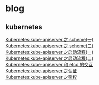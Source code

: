 # blog

## kubernetes
[Kubernetes:kube-apiserver 之 scheme(一)](./kubernetes/Kubernetes:kube-apiserver%20之%20scheme(一).md)  
[Kubernetes:kube-apiserver 之 scheme(二)](./kubernetes/Kubernetes:kube-apiserver%20之%20scheme(二).md)  
[Kubernetes:kube-apiserver 之启动流程(一)](./kubernetes/Kubernetes:kube-apiserver%20之启动流程(一).md)  
[Kubernetes:kube-apiserver 之启动流程(二)](./kubernetes/Kubernetes:kube-apiserver%20之启动流程(二).md)  
[Kubernetes:kube-apiserver 和 etcd 的交互](./kubernetes/Kubernetes:kube-apiserver%20和%20etcd%20的交互.md)  
[Kubernetes:kube-apiserver 之认证](./kubernetes/Kubernetes:kube-apiserver%20之认证.md)  
[Kubernetes:kube-apiserver 之鉴权](./kubernetes/Kubernetes:kube-apiserver%20之鉴权.md)  
